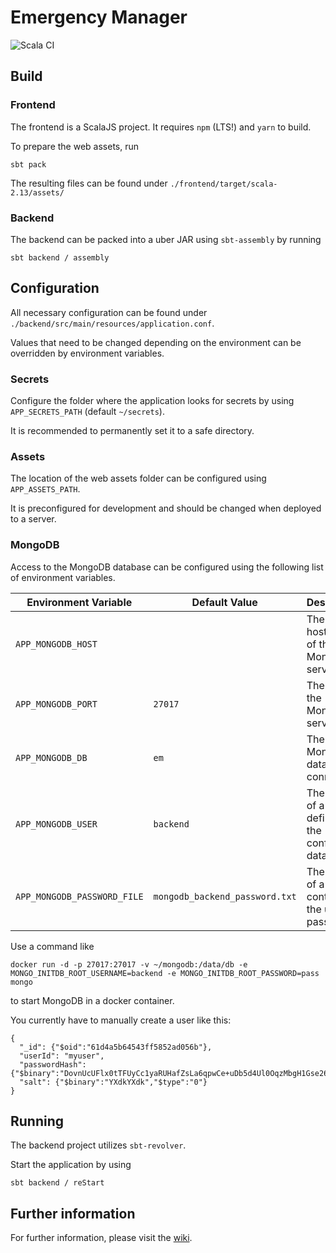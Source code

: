# Emergency Manager

![Scala CI](https://github.com/markusa380/emergency-manager/workflows/Scala%20CI/badge.svg?branch=master)

## Build

### Frontend

The frontend is a ScalaJS project. It requires `npm` (LTS!) and `yarn` to build.

To prepare the web assets, run

```
sbt pack
```

The resulting files can be found under `./frontend/target/scala-2.13/assets/`

### Backend

The backend can be packed into a uber JAR using `sbt-assembly` by running

```
sbt backend / assembly
```

## Configuration

All necessary configuration can be found under `./backend/src/main/resources/application.conf`.

Values that need to be changed depending on the environment can be overridden
by environment variables.

### Secrets

Configure the folder where the application looks for secrets by using `APP_SECRETS_PATH` (default `~/secrets`).

It is recommended to permanently set it to a safe directory.

### Assets

The location of the web assets folder can be configured using `APP_ASSETS_PATH`.

It is preconfigured for development and should be changed when deployed to a server.

### MongoDB

Access to the MongoDB database can be configured using the following list of environment variables.

Environment Variable|Default Value|Description
---|---|---
`APP_MONGODB_HOST`||The hostname of the MongoDB server
`APP_MONGODB_PORT`|`27017`|The port of the MongoDB server
`APP_MONGODB_DB`|`em`|The MongoDB database to connect to
`APP_MONGODB_USER`|`backend`|The name of a user defined in the configured database
`APP_MONGODB_PASSWORD_FILE`|`mongodb_backend_password.txt`|The name of a text file containing the users password

Use a command like
```
docker run -d -p 27017:27017 -v ~/mongodb:/data/db -e MONGO_INITDB_ROOT_USERNAME=backend -e MONGO_INITDB_ROOT_PASSWORD=pass mongo
```
to start MongoDB in a docker container.

You currently have to manually create a user like this:

```
{
  "_id": {"$oid":"61d4a5b64543ff5852ad056b"},
  "userId": "myuser",
  "passwordHash": {"$binary":"DovnUcUFlx0tTFUyCc1yaRUHafZsLa6qpwCe+uDb5d4Ul0OqzMbgH1Gse26q62EZFLT4XnMo0EJ3Jndhtyqz7w==","$type":"0"},
  "salt": {"$binary":"YXdkYXdk","$type":"0"}
}
```

## Running

The backend project utilizes `sbt-revolver`.

Start the application by using
```
sbt backend / reStart
```

## Further information

For further information, please visit the [wiki](https://github.com/markusa380/emergency-manager/wiki).
